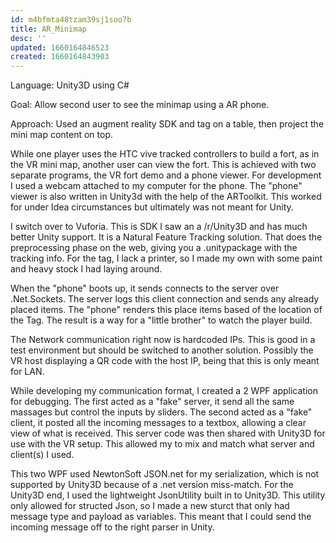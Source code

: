```yaml
---
id: m4bfmta48tzam39sj1soo7b
title: AR_Minimap
desc: ''
updated: 1660164846523
created: 1660164843903
---
```



Language: Unity3D using C#

Goal: Allow second user to see the minimap using a AR phone.

Approach: Used an augment reality SDK and tag on a table, then project the mini map content on top.

While one player uses the HTC vive tracked controllers to build a fort, as in the VR mini map, another user can view the fort. This is achieved with two separate programs, the VR fort demo and a phone viewer. For development I used a webcam attached to my computer for the phone. The "phone" viewer is also written in Unity3d with the help of the ARToolkit. This worked for under Idea circumstances but ultimately was not meant for Unity.



I switch over to Vuforia. This is SDK I saw an a /r/Unity3D and has much better Unity support. It is a Natural Feature Tracking solution. That does the preprocessing phase on the web, giving you a .unitypackage with the tracking info. For the tag, I lack a printer, so I made my own with some paint and heavy stock I had laying around.



When the "phone" boots up, it sends connects to the server over .Net.Sockets. The server logs this client connection and sends any already placed items. The "phone" renders this place items based of the location of the Tag. The result is a way for a "little brother" to watch the player build.



The Network communication right now is hardcoded IPs. This is good in a test environment but should be switched to another solution. Possibly the VR host displaying a QR code with the host IP, being that this is only meant for LAN.



While developing my communication format, I created a 2 WPF application for debugging. The first acted as a "fake" server, it send all the same massages but control the inputs by sliders. The second acted as a "fake" client, it posted all the incoming messages to a textbox, allowing a clear view of what is received. This server code was then shared with Unity3D for use with the VR setup. This allowed my to mix and match what server and client(s) I used.



This two WPF used NewtonSoft JSON.net for my serialization, which is not supported by Unity3D because of a .net version miss-match. For the Unity3D end, I used the lightweight JsonUtility built in to Unity3D. This utility only allowed for structed Json, so I made a new sturct that only had message type and payload as variables. This meant that I could send the incoming message off to the right parser in Unity.